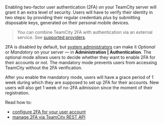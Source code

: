 [//]: # (title: Enabling Two-Factor Authentication)
[//]: # (auxiliary-id: Enabling Two-Factor Authentication)

Enabling two-factor user authentication (2FA) on your TeamCity server will grant it an extra level of security. Users will have to verify their identity in two steps: by providing their regular credentials _plus_ by submitting disposable keys, generated on their personal mobile devices.

>You can combine TeamCity 2FA with authentication via an external service. See [supported providers](authentication-modules.md#auth-modules).

2FA is disabled by default, but [system administrators](role-and-permission.md) can make it _Optional_ or _Mandatory_ on your server — in __Administration | Authentication__. The optional mode allows users to decide whether they want to enable 2FA for their accounts or not. The mandatory mode prevents users from accessing TeamCity without the 2FA verification.

After you enable the mandatory mode, users will have a grace period of 1 week during which they are supposed to set up 2FA for their accounts. New users will also get 1 week of no-2FA admission since the moment of their registration.

Read how to:
* [configure 2FA for your user account](managing-your-user-account.md#Configuring+Two-Factor+Authentication)
* [manage 2FA via TeamCity REST API](https://www.jetbrains.com/help/teamcity/rest/manage-2fa.html)
